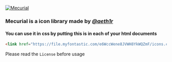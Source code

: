 [![Mecurial](http://aeth1r.athelo.net/mecurial/variants/logo.svg)](https://aeth1r.athelo.net/mecurial)

### Mecurial is a icon library made by *[@aeth1r](http://github.com/aeth1r)*

#### You can use it in css by putting this is in each of your html documents

```html
<link href="https://file.myfontastic.com/e6WccWene8JVWH8YkWQZmF/icons.css" rel="stylesheet"> 
```

Please read the ```License``` before usage

